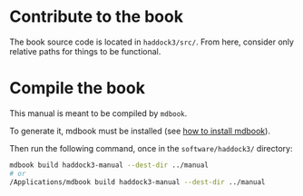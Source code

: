 # Contribute to the book

The book source code is located in `haddock3/src/`.
From here, consider only relative paths for things to be functional.

# Compile the book

This manual is meant to be compiled by `mdbook`.

To generate it, mdbook must be installed (see [how to install mdbook](https://rust-lang.github.io/mdBook/index.html)).


Then run the following command, once in the `software/haddock3/` directory:

```bash
mdbook build haddock3-manual --dest-dir ../manual
# or
/Applications/mdbook build haddock3-manual --dest-dir ../manual
```
